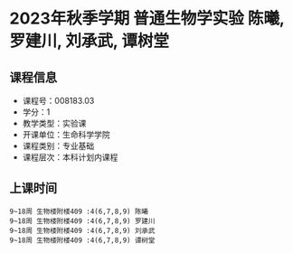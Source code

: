 # 2023年秋季学期 普通生物学实验 陈曦, 罗建川, 刘承武, 谭树堂






## 课程信息

- 课程号：008183.03
- 学分：1
- 教学类型：实验课
- 开课单位：生命科学学院
- 课程类别：专业基础
- 课程层次：本科计划内课程

## 上课时间

```
9~18周 生物楼附楼409 :4(6,7,8,9) 陈曦
9~18周 生物楼附楼409 :4(6,7,8,9) 罗建川
9~18周 生物楼附楼409 :4(6,7,8,9) 刘承武
9~18周 生物楼附楼409 :4(6,7,8,9) 谭树堂
```

